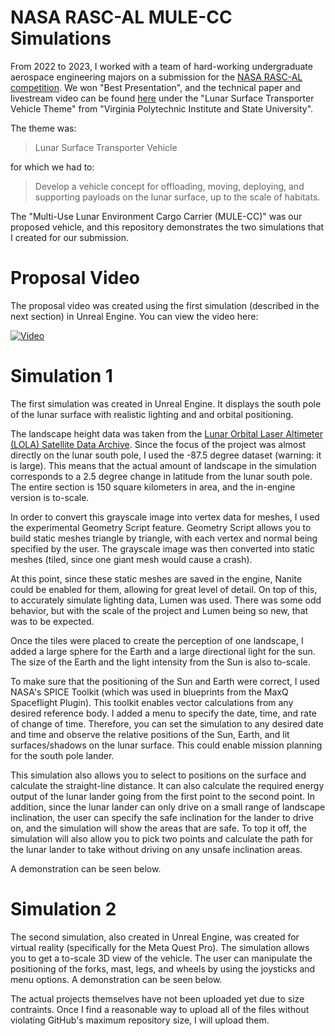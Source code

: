 # NASA RASC-AL MULE-CC Simulations

From 2022 to 2023, I worked with a team of hard-working undergraduate aerospace engineering majors on a submission for the [NASA RASC-AL competition](https://rascal.nianet.org/). We won "Best Presentation", and the technical paper and livestream video can be found [here](https://rascal.nianet.org/2023-teams/) under the "Lunar Surface Transporter Vehicle Theme" from "Virginia Polytechnic Institute and State University". 

The theme was:
> Lunar Surface Transporter Vehicle

for which we had to:
> Develop a vehicle concept for offloading, moving, deploying, and supporting payloads on the lunar surface, up to the scale of habitats.

The "Multi-Use Lunar Environment Cargo Carrier (MULE-CC)" was our proposed vehicle, and this repository demonstrates the two simulations that I created for our submission.

# Proposal Video

The proposal video was created using the first simulation (described in the next section) in Unreal Engine. You can view the video here:

[![Video](https://img.youtube.com/vi/h5w4Ln8MAA0/0.jpg)](https://www.youtube.com/watch?v=h5w4Ln8MAA0)

# Simulation 1

The first simulation was created in Unreal Engine. It displays the south pole of the lunar surface with realistic lighting and and orbital positioning.

The landscape height data was taken from the [Lunar Orbital Laser Altimeter (LOLA) Satellite Data Archive](https://imbrium.mit.edu/BROWSE/LOLA_GDR/POLAR/SOUTH_POLE/). Since the focus of the project was almost directly on the lunar south pole, I used the -87.5 degree dataset (warning: it is large). This means that the actual amount of landscape in the simulation corresponds to a 2.5 degree change in latitude from the lunar south pole. The entire section is 150 square kilometers in area, and the in-engine version is to-scale.

In order to convert this grayscale image into vertex data for meshes, I used the experimental Geometry Script feature. Geometry Script allows you to build static meshes triangle by triangle, with each vertex and normal being specified by the user. The grayscale image was then converted into static meshes (tiled, since one giant mesh would cause a crash).

At this point, since these static meshes are saved in the engine, Nanite could be enabled for them, allowing for great level of detail. On top of this, to accurately simulate lighting data, Lumen was used. There was some odd behavior, but with the scale of the project and Lumen being so new, that was to be expected.

Once the tiles were placed to create the perception of one landscape, I added a large sphere for the Earth and a large directional light for the sun. The size of the Earth and the light intensity from the Sun is also to-scale.

To make sure that the positioning of the Sun and Earth were correct, I used NASA's SPICE Toolkit (which was used in blueprints from the MaxQ Spaceflight Plugin). This toolkit enables vector calculations from any desired reference body. I added a menu to specify the date, time, and rate of change of time. Therefore, you can set the simulation to any desired date and time and observe the relative positions of the Sun, Earth, and lit surfaces/shadows on the lunar surface. This could enable mission planning for the south pole lander.

This simulation also allows you to select to positions on the surface and calculate the straight-line distance. It can also calculate the required energy output of the lunar lander going from the first point to the second point. In addition, since the lunar lander can only drive on a small range of landscape inclination, the user can specify the safe inclination for the lander to drive on, and the simulation will show the areas that are safe. To top it off, the simulation will also allow you to pick two points and calculate the path for the lunar lander to take without driving on any unsafe inclination areas.

A demonstration can be seen below.



# Simulation 2

The second simulation, also created in Unreal Engine, was created for virtual reality (specifically for the Meta Quest Pro). The simulation allows you to get a to-scale 3D view of the vehicle. The user can manipulate the positioning of the forks, mast, legs, and wheels by using the joysticks and menu options. A demonstration can be seen below.



The actual projects themselves have not been uploaded yet due to size contraints. Once I find a reasonable way to upload all of the files without violating GitHub's maximum repository size, I will upload them.
